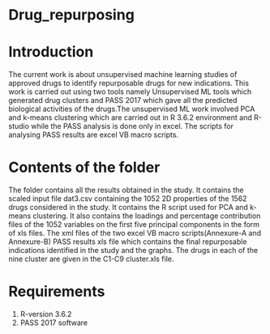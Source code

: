 # Drug_repurposing  
# Introduction
The current work is about unsupervised machine learning studies of approved drugs to identify repurposable drugs for new indications. This work is carried out using two tools namely Unsupervised ML tools which generated drug clusters and PASS 2017 which gave all the predicted biological activities of the drugs.The unsupervised ML work involved PCA and k-means clustering which are carried out in R 3.6.2 environment and R-studio while the PASS analysis is done only in excel. The scripts for analysing PASS results are excel VB macro scripts.

# Contents of the folder
The folder contains all the results obtained in the study. 
It contains the scaled input file dat3.csv containing the 1052 2D properties of the 1562 drugs considered in the study.
It contains the R script used for PCA and k-means clustering.
It also contains the loadings and percentage contribution files of the 1052 variables on the first five principal components in the form of xls files.
The xml files of the two excel VB macro scripts(Annexure-A and Annexure-B)
PASS results xls file which contains the final repurposable indications identified in the study and the graphs.
The drugs in each of the nine cluster are given in the C1-C9 cluster.xls file.

# Requirements
1. R-version 3.6.2
2. PASS 2017 software
